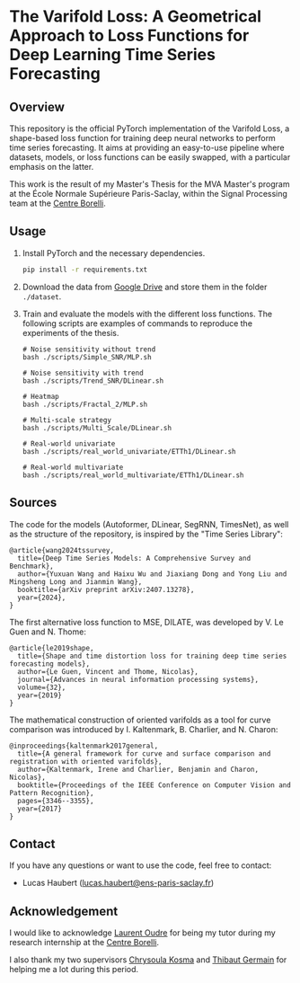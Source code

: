 # The Varifold Loss: A Geometrical Approach to Loss Functions for Deep Learning Time Series Forecasting


## Overview

This repository is the official PyTorch implementation of the Varifold Loss, a shape-based loss function for training deep neural networks to perform time series forecasting. It aims at providing an easy-to-use pipeline where datasets, models, or loss functions can be easily swapped, with a particular emphasis on the latter.

This work is the result of my Master's Thesis for the MVA Master's program at the École Normale Supérieure Paris-Saclay, within the Signal Processing team at the [Centre Borelli](https://centreborelli.ens-paris-saclay.fr/en).


## Usage

1. Install PyTorch and the necessary dependencies.

   ```bash
   pip install -r requirements.txt

2. Download the data from [Google Drive](https://drive.google.com/drive/folders/1OPz3pVgydOBUcxl9U0tVTTiScj12IQNc?usp=drive_link) and store them in the folder `./dataset`.

3. Train and evaluate the models with the different loss functions. The following scripts are examples of commands to reproduce the experiments of the thesis.

   ```
   # Noise sensitivity without trend
   bash ./scripts/Simple_SNR/MLP.sh

   # Noise sensitivity with trend
   bash ./scripts/Trend_SNR/DLinear.sh

   # Heatmap
   bash ./scripts/Fractal_2/MLP.sh

   # Multi-scale strategy
   bash ./scripts/Multi_Scale/DLinear.sh

   # Real-world univariate
   bash ./scripts/real_world_univariate/ETTh1/DLinear.sh

   # Real-world multivariate
   bash ./scripts/real_world_multivariate/ETTh1/DLinear.sh
   ```

## Sources

The code for the models (Autoformer, DLinear, SegRNN, TimesNet), as well as the structure of the repository, is inspired by the "Time Series Library":

```
@article{wang2024tssurvey,
  title={Deep Time Series Models: A Comprehensive Survey and Benchmark},
  author={Yuxuan Wang and Haixu Wu and Jiaxiang Dong and Yong Liu and Mingsheng Long and Jianmin Wang},
  booktitle={arXiv preprint arXiv:2407.13278},
  year={2024},
}
```

The first alternative loss function to MSE, DILATE, was developed by V. Le Guen and N. Thome:

```
@article{le2019shape,
  title={Shape and time distortion loss for training deep time series forecasting models},
  author={Le Guen, Vincent and Thome, Nicolas},
  journal={Advances in neural information processing systems},
  volume={32},
  year={2019}
}
```

The mathematical construction of oriented varifolds as a tool for curve comparison was introduced by I. Kaltenmark, B. Charlier, and N. Charon:

```
@inproceedings{kaltenmark2017general,
  title={A general framework for curve and surface comparison and registration with oriented varifolds},
  author={Kaltenmark, Irene and Charlier, Benjamin and Charon, Nicolas},
  booktitle={Proceedings of the IEEE Conference on Computer Vision and Pattern Recognition},
  pages={3346--3355},
  year={2017}
}
```


## Contact

If you have any questions or want to use the code, feel free to contact:

- Lucas Haubert ([lucas.haubert@ens-paris-saclay.fr](lucas.haubert@ens-paris-saclay.fr))


## Acknowledgement

I would like to acknowledge [Laurent Oudre](http://www.laurentoudre.fr/) for being my tutor during my research internship at the [Centre Borelli](https://centreborelli.ens-paris-saclay.fr/en).

I also thank my two supervisors [Chrysoula Kosma](https://www.linkedin.com/in/chrykosma/) and [Thibaut Germain](https://www.linkedin.com/in/thibaut-germain/) for helping me a lot during this period.
